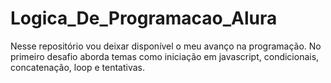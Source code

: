 # Logica_De_Programacao_Alura
Nesse repositório vou deixar disponível o meu avanço na programação.
No primeiro desafio aborda temas como iniciação em javascript, condicionais, concatenação, loop e tentativas.
